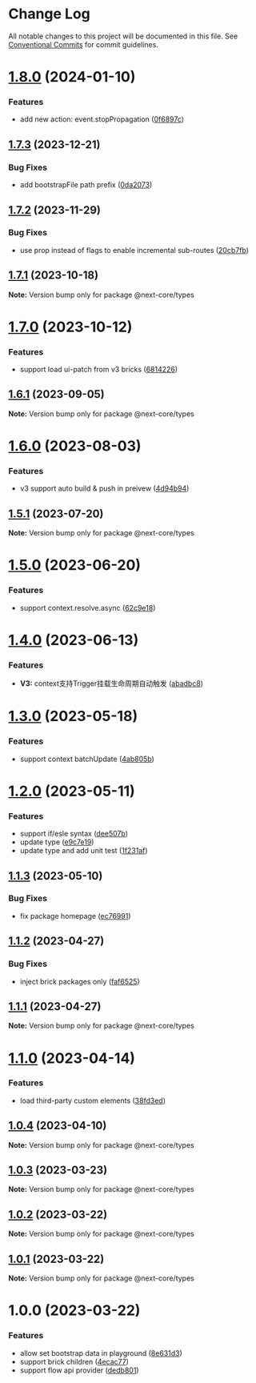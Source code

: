 # Change Log

All notable changes to this project will be documented in this file.
See [Conventional Commits](https://conventionalcommits.org) for commit guidelines.

# [1.8.0](https://github.com/easyops-cn/next-core/compare/@next-core/types@1.7.3...@next-core/types@1.8.0) (2024-01-10)


### Features

* add new action: event.stopPropagation ([0f6897c](https://github.com/easyops-cn/next-core/commit/0f6897c592e936348a2fbcccd2eb9b64806df20b))





## [1.7.3](https://github.com/easyops-cn/next-core/compare/@next-core/types@1.7.2...@next-core/types@1.7.3) (2023-12-21)


### Bug Fixes

* add bootstrapFile path prefix ([0da2073](https://github.com/easyops-cn/next-core/commit/0da20735f91292728ebd4c92f22ca7ee62837244))





## [1.7.2](https://github.com/easyops-cn/next-core/compare/@next-core/types@1.7.1...@next-core/types@1.7.2) (2023-11-29)


### Bug Fixes

* use prop instead of flags to enable incremental sub-routes ([20cb7fb](https://github.com/easyops-cn/next-core/commit/20cb7fb210e1334d7ec2bc9856e769671166041f))





## [1.7.1](https://github.com/easyops-cn/next-core/compare/@next-core/types@1.7.0...@next-core/types@1.7.1) (2023-10-18)

**Note:** Version bump only for package @next-core/types





# [1.7.0](https://github.com/easyops-cn/next-core/compare/@next-core/types@1.6.1...@next-core/types@1.7.0) (2023-10-12)


### Features

* support load ui-patch from v3 bricks ([6814226](https://github.com/easyops-cn/next-core/commit/6814226c58325546c5476a7694050edbf0112488))





## [1.6.1](https://github.com/easyops-cn/next-core/compare/@next-core/types@1.6.0...@next-core/types@1.6.1) (2023-09-05)

**Note:** Version bump only for package @next-core/types





# [1.6.0](https://github.com/easyops-cn/next-core/compare/@next-core/types@1.5.1...@next-core/types@1.6.0) (2023-08-03)


### Features

* v3 support auto build & push in preivew ([4d94b94](https://github.com/easyops-cn/next-core/commit/4d94b949c1bcb863e57f4d3d7b293cd2ff1444db))





## [1.5.1](https://github.com/easyops-cn/next-core/compare/@next-core/types@1.5.0...@next-core/types@1.5.1) (2023-07-20)

**Note:** Version bump only for package @next-core/types





# [1.5.0](https://github.com/easyops-cn/next-core/compare/@next-core/types@1.4.0...@next-core/types@1.5.0) (2023-06-20)


### Features

* support context.resolve.async ([62c9e18](https://github.com/easyops-cn/next-core/commit/62c9e189145e9142ab016828887c7bef0cd43c5d))





# [1.4.0](https://github.com/easyops-cn/next-core/compare/@next-core/types@1.3.0...@next-core/types@1.4.0) (2023-06-13)


### Features

* **V3:** context支持Trigger挂载生命周期自动触发 ([abadbc8](https://github.com/easyops-cn/next-core/commit/abadbc877f2f6af8b61a16f2291e777ba8f0d463))





# [1.3.0](https://github.com/easyops-cn/next-core/compare/@next-core/types@1.2.0...@next-core/types@1.3.0) (2023-05-18)


### Features

* support context batchUpdate ([4ab805b](https://github.com/easyops-cn/next-core/commit/4ab805b2d0e3802a37a84ad8796da079f5fdf01b))





# [1.2.0](https://github.com/easyops-cn/next-core/compare/@next-core/types@1.1.3...@next-core/types@1.2.0) (2023-05-11)


### Features

* support if/esle syntax ([dee507b](https://github.com/easyops-cn/next-core/commit/dee507bb280fe61ec7319db1e7569b68e9b08547))
* update type ([e9c7e19](https://github.com/easyops-cn/next-core/commit/e9c7e1984bc9c0cbf6fa16a576b3b3fc9dc02136))
* update type and add unit test ([1f231af](https://github.com/easyops-cn/next-core/commit/1f231af3f54515365ab4eb54230beecd1610a5c3))





## [1.1.3](https://github.com/easyops-cn/next-core/compare/@next-core/types@1.1.2...@next-core/types@1.1.3) (2023-05-10)


### Bug Fixes

* fix package homepage ([ec76991](https://github.com/easyops-cn/next-core/commit/ec76991f1b55bebbced980f43e788070e6d4f2f7))





## [1.1.2](https://github.com/easyops-cn/next-core/compare/@next-core/types@1.1.1...@next-core/types@1.1.2) (2023-04-27)


### Bug Fixes

* inject brick packages only ([faf6525](https://github.com/easyops-cn/next-core/commit/faf6525aa8aabe68fb3968150ff0a6bfac92a105))





## [1.1.1](https://github.com/easyops-cn/next-core/compare/@next-core/types@1.1.0...@next-core/types@1.1.1) (2023-04-27)

**Note:** Version bump only for package @next-core/types





# [1.1.0](https://github.com/easyops-cn/next-core/compare/@next-core/types@1.0.4...@next-core/types@1.1.0) (2023-04-14)


### Features

* load third-party custom elements ([38fd3ed](https://github.com/easyops-cn/next-core/commit/38fd3ed323e5f53c4b1d7574c795e8925b134840))





## [1.0.4](https://github.com/easyops-cn/next-core/compare/@next-core/types@1.0.3...@next-core/types@1.0.4) (2023-04-10)

**Note:** Version bump only for package @next-core/types





## [1.0.3](https://github.com/easyops-cn/next-core/compare/@next-core/types@1.0.2...@next-core/types@1.0.3) (2023-03-23)

**Note:** Version bump only for package @next-core/types

## [1.0.2](https://github.com/easyops-cn/next-core/compare/@next-core/types@1.0.1...@next-core/types@1.0.2) (2023-03-22)

**Note:** Version bump only for package @next-core/types

## [1.0.1](https://github.com/easyops-cn/next-core/compare/@next-core/types@1.0.0...@next-core/types@1.0.1) (2023-03-22)

**Note:** Version bump only for package @next-core/types

# 1.0.0 (2023-03-22)

### Features

- allow set bootstrap data in playground ([8e631d3](https://github.com/easyops-cn/next-core/commit/8e631d31206e37722fe4ec3ad51249b54425d39e))
- support brick children ([4ecac77](https://github.com/easyops-cn/next-core/commit/4ecac77b765674b3b15171fcb822d9d05aee89dd))
- support flow api provider ([dedb801](https://github.com/easyops-cn/next-core/commit/dedb80193841ec39d38047d494bacbb3c3401c20))
